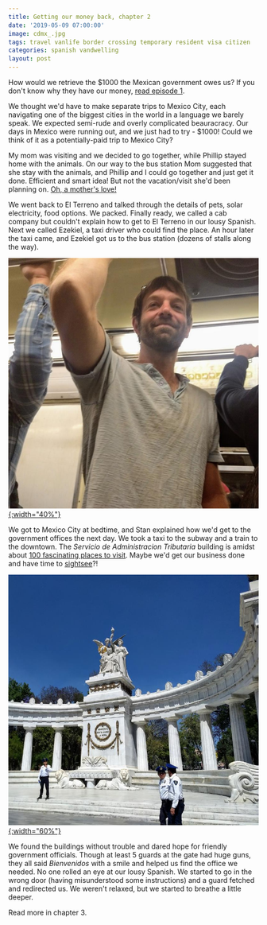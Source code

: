 ```yaml
---
title: Getting our money back, chapter 2
date: '2019-05-09 07:00:00'
image: cdmx_.jpg
tags: travel vanlife border crossing temporary resident visa citizen
categories: spanish vandwelling
layout: post
---
```


How would we retrieve the $1000 the Mexican government owes us? If you don't know why they have our money, [read episode 1](http://reverdecer.annalisagross.com/2019/03/18/getting-our-money-back/).

We thought we'd have to make separate trips to Mexico City, each navigating one of the biggest cities in the world in a language we barely speak. We expected semi-rude and overly complicated beauracracy. Our days in Mexico were running out, and we just had to try - $1000! Could we think of it as a potentially-paid trip to Mexico City?

My mom was visiting and we decided to go together, while Phillip stayed home with the animals. On our way to the bus station Mom suggested that she stay with the animals, and Phillip and I could go together and just get it done. Efficient and smart idea! But not the vacation/visit she'd been planning on. [Oh, a mother's love!](http://reverdecer.annalisagross.com/2019/03/28/vanlife-and-re-wombing/)

We went back to El Terreno and talked through the details of pets, solar electricity, food options. We packed. Finally ready, we called a cab company but couldn't explain how to get to El Terreno in our lousy Spanish. Next we called Ezekiel, a taxi driver who could find the place. An hour later the taxi came, and Ezekiel got us to the bus station (dozens of stalls along the way).

[![](/images/cdmx_subway_.jpg){:width="40%"}](/images/cdmx_subway.jpg)

We got to Mexico City at bedtime, and Stan explained how we'd get to the government offices the next day. We took a taxi to the subway and a train to the downtown. The *Servicio de Administracion Tributaria* building is amidst about [100 fascinating places to visit](http://reverdecer.annalisagross.com/2019/03/23/mexico-city-just-a-taste/). Maybe we'd get our business done and have time to [sightsee](http://reverdecer.annalisagross.com/2019/05/11/museos-en-ciudad-mexico/)?!

[![](/images/cdmx_parque_.jpg){:width="60%"}](/images/cdmx_parque.jpg)

We found the buildings without trouble and dared hope for friendly government officials. Though at least 5 guards at the gate had huge guns, they all said *Bienvenidos* with a smile and helped us find the office we needed. No one rolled an eye at our lousy Spanish. We started to go in the wrong door (having misunderstood some instructions) and a guard fetched and redirected us. We weren't relaxed, but we started to breathe a little deeper.

Read more in chapter 3.